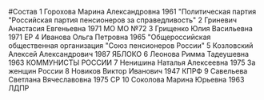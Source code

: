 #Состав
1 Горохова Марина Александровна 1961 \"Политическая партия \"Российская партия пенсионеров за справедливость\"
2 Гриневич Анастасия Евгеньевна 1971 МО МО №72
3 Грищенко Юлия Васильевна 1971 ЕР
4 Иванова Ольга Петровна 1965 \"Общероссийская общественная организация \"Союз пенсионеров России\"
5 Козловский Алексей Александрович 1987 ЯБЛОКО
6 Леонова Римма Тадеушевна 1963 КОММУНИСТЫ РОССИИ
7 Ненишина Наталья Алексеевна 1975 За женщин России
8 Новиков Виктор Иванович 1947 КПРФ
9 Савельева Светлана Вячеславовна 1975 СР
10 Соколова Марина Юрьевна 1963 ЛДПР
